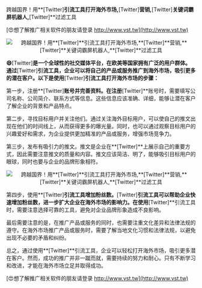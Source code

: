 跨越国界！用**[Twitter]**引流工具打开海外市场,**[Twitter]**营销,**[Twitter]**关键词霸屏机器人,**[Twitter]**过滤工具

[😍想了解推广相关软件的朋友请登录 http://www.vst.tw](http://www.vst.tw)

 <center><img src="https://vst.tw/MP4/tuiguang/png/0.png" alt="跨越国界！用**[Twitter]**引流工具打开海外市场,**[Twitter]**营销,**[Twitter]**关键词霸屏机器人,**[Twitter]**过滤工具"></center>

**😄**[Twitter]**是一个全球性的社交媒体平台，在欧美等国家拥有广泛的用户群体。通过**[Twitter]**引流工具，企业可以将自己的产品或服务推广到海外市场，吸引更多的潜在客户。以下是使用**[Twitter]**引流工具打开海外市场的步骤：**

第一步，注册**[Twitter]**账号并完善资料。在注册**[Twitter]**账号时，需要填写公司名称、公司简介、联系方式等信息。这些信息应该准确、详细，能够让潜在客户了解企业的背景和产品特点。

第二步，寻找目标用户并关注他们。通过关注海外目标用户，可以使自己的推文出现在他们的时间线上，从而获得更多的曝光量。同时，也可以通过观察目标用户的兴趣爱好和需求，为企业提供更加精准的产品或服务，增强市场竞争力。

第三步，发布有吸引力的推文。推文是企业在**[Twitter]**上展示自己的重要方式，因此需要注意推文的质量和内容。推文应该简洁、明了，能够吸引目标用户的眼球，同时也要与企业的品牌形象相符。

 <center><img src="https://vst.tw/MP4/tuiguang/png/8.png" alt="跨越国界！用**[Twitter]**引流工具打开海外市场,**[Twitter]**营销,**[Twitter]**关键词霸屏机器人,**[Twitter]**过滤工具"></center>

第四步，使用**[Twitter]**引流工具增加粉丝数。**[Twitter]**引流工具可以帮助企业快速增加粉丝数，进一步扩大企业在海外市场的影响力。在使用**[Twitter]**引流工具时，需要注意选择可靠的工具，避免对企业品牌形象造成不良影响。

最后需要注意的是，在推广产品或服务的同时，也需要注重文化差异和法律法规的遵守。在海外市场推广产品或服务时，需要了解当地文化习惯和法律法规，以避免出现不必要的矛盾和纠纷。

总之，通过使用**[Twitter]**引流工具，企业可以轻松打开海外市场，吸引更多潜在客户。然而，成功的推广并非一蹴而就，需要持续的努力和耐心。只有不断学习和改进，才能在海外市场立足并取得成功。

[😍想了解推广相关软件的朋友请登录 http://www.vst.tw](http://www.vst.tw)



